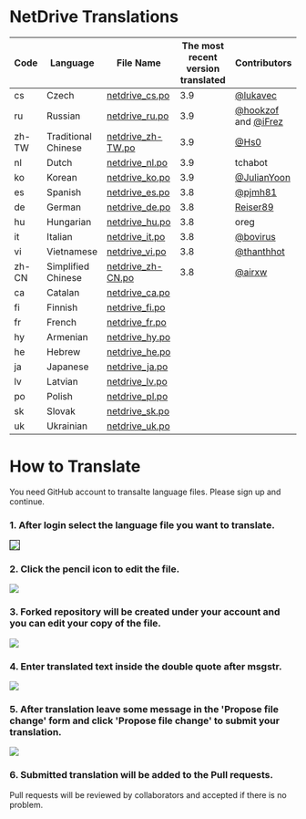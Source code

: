 # NetDrive Translations

| Code | Language | File Name | The most recent version translated | Contributors |
----------| ----------|----------|------------|---------|
cs | Czech | [netdrive_cs.po](https://github.com/bdrive/netdrive3-i18n/blob/master/netdrive_cs.po) | 3.9 | [@lukavec](https://github.com/lukavec) |
ru | Russian | [netdrive_ru.po](https://github.com/bdrive/netdrive3-i18n/blob/master/netdrive_ru.po) | 3.9 | [@hookzof](https://github.com/hookzof) and [@iFrez](https://github.com/iFrez) |
zh-TW | Traditional Chinese | [netdrive_zh-TW.po](https://github.com/bdrive/netdrive3-i18n/blob/master/netdrive_zh-TW.po) | 3.9 | [@Hs0](https://github.com/Hs0) |
nl | Dutch | [netdrive_nl.po](https://github.com/bdrive/netdrive3-i18n/blob/master/netdrive_nl.po) | 3.9 | tchabot |
ko | Korean | [netdrive_ko.po](https://github.com/bdrive/netdrive3-i18n/blob/master/netdrive_ko.po) | 3.9 | [@JulianYoon](https://github.com/JulianYoon) |
es | Spanish | [netdrive_es.po](https://github.com/bdrive/netdrive3-i18n/blob/master/netdrive_es.po) | 3.8 | [@pjmh81](https://github.com/Pjmh81) |
de | German | [netdrive_de.po](https://github.com/bdrive/netdrive3-i18n/blob/master/netdrive_de.po) | 3.8  | [Reiser89](https://github.com/Reiser89) |
hu | Hungarian | [netdrive_hu.po](https://github.com/bdrive/netdrive3-i18n/blob/master/netdrive_hu.po) | 3.8 | oreg |
it | Italian | [netdrive_it.po](https://github.com/bdrive/netdrive3-i18n/blob/master/netdrive_it.po) | 3.8 | [@bovirus](https://github.com/bovirus) |
vi | Vietnamese | [netdrive_vi.po](https://github.com/bdrive/netdrive3-i18n/blob/master/netdrive_vi.po) | 3.8 | [@thanthhot](https://github.com/thanhthot) |
zh-CN | Simplified Chinese | [netdrive_zh-CN.po](https://github.com/bdrive/netdrive3-i18n/blob/master/netdrive_zh-CN.po) | 3.8 | [@airxw](https://github.com/airxw) |
ca | Catalan | [netdrive_ca.po](https://github.com/bdrive/netdrive3-i18n/blob/master/netdrive_ca.po) |  | |
fi | Finnish | [netdrive_fi.po](https://github.com/bdrive/netdrive3-i18n/blob/master/netdrive_fi.po) |  | |
fr | French | [netdrive_fr.po](https://github.com/bdrive/netdrive3-i18n/blob/master/netdrive_fr.po) |  | |
hy | Armenian | [netdrive_hy.po](https://github.com/bdrive/netdrive3-i18n/blob/master/netdrive_hy.po) |  | |
he | Hebrew | [netdrive_he.po](https://github.com/bdrive/netdrive3-i18n/blob/master/netdrive_he.po) |  | |
ja | Japanese | [netdrive_ja.po](https://github.com/bdrive/netdrive3-i18n/blob/master/netdrive_ja.po) |  | |
lv | Latvian | [netdrive_lv.po](https://github.com/bdrive/netdrive3-i18n/blob/master/netdrive_lv.po) |  | |
po | Polish | [netdrive_pl.po](https://github.com/bdrive/netdrive3-i18n/blob/master/netdrive_pl.po) |  | |
sk | Slovak | [netdrive_sk.po](https://github.com/bdrive/netdrive3-i18n/blob/master/netdrive_sk.po) |  | |
uk | Ukrainian | [netdrive_uk.po](https://github.com/bdrive/netdrive3-i18n/blob/master/netdrive_uk.po) |  | |

# How to Translate

You need GitHub account to transalte language files. Please sign up and continue.

### 1. After login select the language file you want to translate.

<img src="images/readme-select-file.png" border="1">

### 2. Click the pencil icon to edit the file.

<img src="images/readme-click-pencil.png">

### 3. Forked repository will be created under your account and you can edit your copy of the file.

<img src="images/readme-edit.png">

### 4. Enter translated text inside the double quote after msgstr.

<img src="images/readme-msgstr.png">

### 5. After translation leave some message in the 'Propose file change' form and click 'Propose file change' to submit your translation.

<img src="images/readme-submit.png">

### 6. Submitted translation will be added to the Pull requests.

Pull requests will be reviewed by collaborators and accepted if there is no problem.
